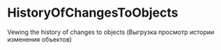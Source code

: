 # HistoryOfChangesToObjects
Vewing the history of changes to objects (Выгрузка просмотр истории изменения объектов)
